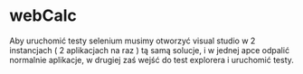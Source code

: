 # webCalc

Aby uruchomić testy selenium musimy otworzyć visual studio w 2 instancjach ( 2 aplikacjach na raz ) tą samą solucje, i w jednej apce odpalić normalnie aplikacje, w drugiej zaś wejść do test explorera i uruchomić testy.
